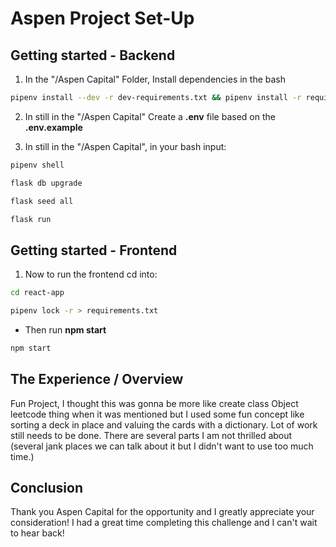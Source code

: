 # Aspen Project Set-Up

## Getting started - Backend

1. In the "/Aspen Capital" Folder, Install dependencies in the bash
```bash
pipenv install --dev -r dev-requirements.txt && pipenv install -r requirements.txt
```
2. In still in the "/Aspen Capital" Create a **.env** file based on the **.env.example**

3. In still in the "/Aspen Capital", in your bash input:
```bash
pipenv shell

flask db upgrade

flask seed all

flask run
```

## Getting started - Frontend
1. Now to run the frontend cd into:
``` bash
cd react-app

pipenv lock -r > requirements.txt
```
- Then run **npm start**
``` bash
npm start
```

## The Experience / Overview
Fun Project, I thought this was gonna be more like create class Object leetcode thing when it was mentioned
but I used some fun concept like sorting a deck in place and valuing the cards with a dictionary.
Lot of work still needs to be done. There are several parts I am not thrilled about (several jank places we can talk about it but I didn't want to use too much time.)

## Conclusion
Thank you Aspen Capital for the opportunity and I greatly appreciate your consideration!  I had a great time completing this challenge and I can't wait to hear back!
